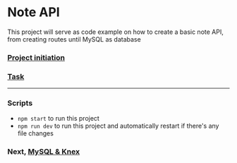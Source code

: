 # Note API
This project will serve as code example on how to create a basic note API, from creating routes until MySQL as database

### [Project initiation](init.md)
### [Task](task.md)
----------

### Scripts
- `npm start` to run this project
- `npm run dev` to run this project and automatically restart if there's any file changes

### Next, [MySQL & Knex](https://github.com/nandanugg/BasicNoteAPI/tree/mysql-knex-feature)
